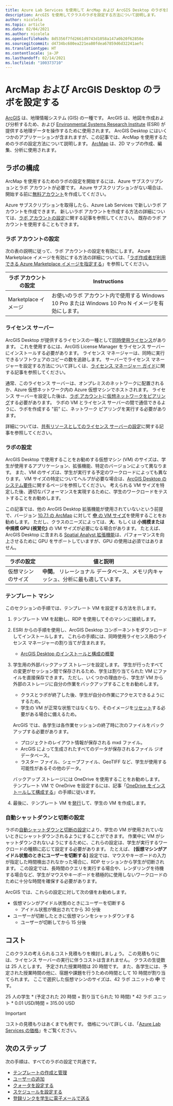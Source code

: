 ```yaml
---
title: Azure Lab Services を使用して ArcMap および ArcGIS Desktop のラボを設定する | Microsoft Docs
description: ArcGIS を使用してクラスのラボを設定する方法について説明します。
author: nicolela
ms.topic: article
ms.date: 02/04/2021
ms.author: nicolela
ms.openlocfilehash: 8d5356f7fd2661d9743d1058a147a0b20f62850e
ms.sourcegitcommit: d4734bc680ea221ea80fdea67859d6d32241aefc
ms.translationtype: HT
ms.contentlocale: ja-JP
ms.lasthandoff: 02/14/2021
ms.locfileid: "100373710"
---
```

# <a name="set-up-a-lab-for-arcmaparcgis-desktop"></a>ArcMap および ArcGIS Desktop のラボを設定する

[ArcGIS](https://www.esri.com/en-us/arcgis/products/arcgis-solutions/overview) は、地理情報システム (GIS) の一種です。  ArcGIS は、地図を作成および分析するため、および [Environmental Systems Research Institute](https://www.esri.com/en-us/home) (ESRI) が提供する地理データを操作するために使用されます。  ArcGIS Desktop にはいくつかのアプリケーションが含まれますが、この記事では、ArcMap を使用するためのラボの設定方法について説明します。  [ArcMap](https://desktop.arcgis.com/en/arcmap/latest/map/main/what-is-arcmap-.htm) は、2D マップの作成、編集、分析に使用されます。

## <a name="lab-configuration"></a>ラボの構成

ArcMap を使用するためのラボの設定を開始するには、Azure サブスクリプションとラボ アカウントが必要です。  Azure サブスクリプションがない場合は、開始する前に[無料アカウント](https://azure.microsoft.com/free/)を作成してください。

Azure サブスクリプションを取得したら、Azure Lab Services で新しいラボ アカウントを作成できます。  新しいラボ アカウントを作成する方法の詳細については、[ラボ アカウントの設定](tutorial-setup-lab-account.md)に関する記事を参照してください。  既存のラボ アカウントを使用することもできます。

### <a name="lab-account-settings"></a>ラボ アカウントの設定

次の表の説明に従って、ラボ アカウントの設定を有効にします。  Azure Marketplace イメージを有効にする方法の詳細については、「[ラボ作成者が利用できる Azure Marketplace イメージを指定する](https://docs.microsoft.com/azure/lab-services/specify-marketplace-images)」を参照してください。

| ラボ アカウントの設定 | Instructions |
| ------------------- | ------------ |
|Marketplace イメージ| お使いのラボ アカウント内で使用する Windows 10 Pro または Windows 10 Pro N イメージを有効にします。|

### <a name="licensing-server"></a>ライセンス サーバー

ArcGIS Desktop が提供するライセンスの一種として[同時使用ライセンス](https://desktop.arcgis.com/en/license-manager/latest/license-manager-basics.htm)があります。  これを使用するには、ArcGIS License Manager をライセンス サーバーにインストールする必要があります。  ライセンス マネージャーは、同時に実行できるソフトウェアのコピーの数を追跡します。  サーバーでライセンス マネージャーを設定する方法について詳しくは、[ライセンス マネージャー ガイド](https://desktop.arcgis.com/en/license-manager/latest/welcome.htm)に関する記事を参照してください。

通常、このライセンス サーバーは、オンプレミスのネットワークに配置されるか、Azure 仮想ネットワーク内の Azure 仮想マシンでホストされます。  ライセンス サーバーを設定した後は、[ラボ アカウント](https://docs.microsoft.com/azure/lab-services/tutorial-setup-lab-account)に[仮想ネットワークをピアリング](https://docs.microsoft.com/azure/lab-services/how-to-connect-peer-virtual-network)する必要があります。  ラボの VM とライセンス サーバーの間で通信できるように、ラボを作成する "前" に、ネットワーク ピアリングを実行する必要があります。

詳細については、[共有リソースとしてのライセンス サーバーの設定](how-to-create-a-lab-with-shared-resource.md)に関する記事を参照してください。

### <a name="lab-settings"></a>ラボの設定

ArcGIS Desktop で使用することをお勧めする仮想マシン (VM) のサイズは、学生が使用するアプリケーション、拡張機能、特定のバージョンによって異なります。  また、VM のサイズは、学生が実行する予定のワークロードによっても異なります。  VM サイズの特定についてヘルプが必要な場合は、[ArcGIS Desktop のシステム要件](https://desktop.arcgis.com/en/system-requirements/latest/arcgis-desktop-system-requirements.htm)に関するページを参照してください。  考えられる VM サイズを特定した後、適切なパフォーマンスを実現するために、学生のワークロードをテストすることをお勧めします。

この記事では、他の ArcGIS Desktop 拡張機能が使用されていないという前提で、バージョン [10.7.1 の ArcMap](https://desktop.arcgis.com/en/system-requirements/10.7/arcgis-desktop-system-requirements.htm) に対して [**中** の VM サイズ](administrator-guide.md#vm-sizing)を使用することをお勧めします。  ただし、クラスのニーズによっては、**大**、もしくは **小規模または中規模 GPU (視覚化)** の VM サイズが必要になる場合があります。  たとえば、ArcGIS Desktop に含まれる [Spatial Analyst 拡張機能](https://desktop.arcgis.com/en/arcmap/latest/tools/spatial-analyst-toolbox/gpu-processing-with-spatial-analyst.htm)は、パフォーマンスを向上させるために GPU をサポートしていますが、GPU の使用は必須ではありません。

| ラボの設定 | 値と説明 |
| ------------ | ------------------ |
|仮想マシンのサイズ| **中間**。  リレーショナル データベース、メモリ内キャッシュ、分析に最も適しています。|  

### <a name="template-machine"></a>テンプレート マシン

このセクションの手順では、テンプレート VM を設定する方法を示します。

1.  テンプレート VM を起動し、RDP を使用してそのマシンに接続します。

2.  ESRI からの手順を使用し、ArcGIS Desktop コンポーネントをダウンロードしてインストールします。  これらの手順には、同時使用ライセンス用のライセンス マネージャーの割り当てが含まれます。 
    - [ArcGIS Desktop のインストールと構成の概要](https://desktop.arcgis.com/en/arcmap/latest/get-started/installation-guide/introduction.htm)

3.  学生用の外部バックアップ ストレージを設定します。  学生が行ったすべての変更がセッション間で保存されるため、学生は割り当てられた VM にファイルを直接保存できます。  ただし、いくつかの理由から、学生が VM から外部のストレージに自分の作業をバックアップすることをお勧めします。
    - クラスとラボが終了した後、学生が自分の作業にアクセスできるようにするため。  
    - 学生の VM が正常な状態ではなくなり、そのイメージを[リセット](how-to-set-virtual-machine-passwords.md#reset-vms)する必要がある場合に備えるため。

    ArcGIS では、各学生は各作業セッションの終了時に次のファイルをバックアップする必要があります。

    - プロジェクトのレイアウト情報が保存される mxd ファイル。
    - ArcGIS によって生成されたすべてのデータが保存されるファイル ジオデータベース。
    - ラスター ファイル、シェープファイル、GeoTIFF など、学生が使用する可能性があるその他のデータ。

    バックアップ ストレージには OneDrive を使用することをお勧めします。  テンプレート VM で OneDrive を設定するには、記事「[OneDrive をインストールして構成する](how-to-prepare-windows-template.md#install-and-configure-onedrive)」の手順に従います。 

4.  最後に、テンプレート VM を[発行](how-to-create-manage-template.md#publish-the-template-vm)して、学生の VM を作成します。

### <a name="auto-shutdown-and-disconnect-settings"></a>自動シャットダウンと切断の設定

ラボの[自動シャットダウンと切断の設定](cost-management-guide.md#automatic-shutdown-settings-for-cost-control)により、学生の VM が使用されていないときにシャットダウンされるようにすることができます。  作業中に VM がシャットダウンされないようにするために、これらの設定は、学生が実行するワークロードの種類に応じて設定する必要があります。  たとえば、 **[仮想マシンがアイドル状態のときにユーザーを切断する]** 設定では、マウスやキーボードの入力が指定した時間検出されなかった場合に、RDP セッションから学生が切断されます。  この設定では、長時間のクエリを実行する場合や、レンダリングを待機する場合など、学生がマウスやキーボードを積極的に使用しないワークロードのために十分な時間を確保する必要があります。

ArcGIS では、これらの設定に対して次の値をお勧めします。
- 仮想マシンがアイドル状態のときにユーザーを切断する
    - アイドル状態が検出されてから 30 分後
- ユーザーが切断したときに仮想マシンをシャットダウンする
    - ユーザーが切断してから 15 分後

## <a name="cost"></a>コスト

このクラスの考えられるコスト見積もりを検討しましょう。 この見積もりには、ライセンス サーバーの実行に伴うコストは含まれません。 クラスの生徒数は 25 人とします。 予定された授業時間は 20 時間です。 また、各学生には、予定された授業時間の他に、宿題や課題を行うための時間として 10 時間が割り当てられます。 ここで選択した仮想マシンのサイズは、42 ラボ ユニットの **中** です。

25 人の学生 \* (予定された 20 時間 + 割り当てられた 10 時間) \* 42 ラボ ユニット * 0.01 USD/時間 = 315.00 USD

>[!IMPORTANT]
> コストの見積もりはあくまでも例です。  価格について詳しくは、「[Azure Lab Services の価格](https://azure.microsoft.com/pricing/details/lab-services/)」をご覧ください。  

## <a name="next-steps"></a>次のステップ

次の手順は、すべてのラボの設定で共通です。

- [テンプレートの作成と管理](how-to-create-manage-template.md)
- [ユーザーの追加](tutorial-setup-classroom-lab.md#add-users-to-the-lab)
- [クォータを設定する](how-to-configure-student-usage.md#set-quotas-for-users)
- [スケジュールを設定する](tutorial-setup-classroom-lab.md#set-a-schedule-for-the-lab)
- [登録リンクを学生に電子メールで送る](how-to-configure-student-usage.md#send-invitations-to-users)